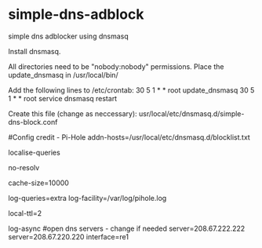 # simple-dns-adblock
simple dns adblocker using dnsmasq

Install dnsmasq.

All directories need to be "nobody:nobody" permissions. Place the update_dnsmasq in /usr/local/bin/

Add the following lines to /etc/crontab:
30      5       1       *       *       root    update_dnsmasq
30      5       1       *       *       root    service dnsmasq restart

Create this file (change as neccessary):
usr/local/etc/dnsmasq.d/simple-dns-block.conf 

#Config credit - Pi-Hole
addn-hosts=/usr/local/etc/dnsmasq.d/blocklist.txt

localise-queries

no-resolv

cache-size=10000

log-queries=extra
log-facility=/var/log/pihole.log

local-ttl=2

log-async
#open dns servers - change if needed
server=208.67.222.222
server=208.67.220.220
interface=re1

